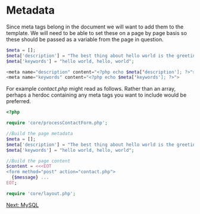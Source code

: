 # Metadata

Since meta tags belong in the document we will want to add them to the template. We will need to be able to set these on a page by page basis so these should be passed as a variable from the page in question.
```php
$meta = [];
$meta['description'] = "The best thing about hello world is the greeting";
$meta['keywords'] = "hello world, hello, world";

<meta name="description" content="<?php echo $meta['description']; ?>">
<meta name="keywords" content="<?php echo $meta['keywords']; ?>">
```

For example *contact.php* might read as follows. Rather than an array, perhaps a herdoc containing any meta tags you want to include would be preferred.
```php
<?php

require 'core/processContactForm.php';

//Build the page metadata
$meta = [];
$meta['description'] = "The best thing about hello world is the greeting";
$meta['keywords'] = "hello world, hello, world";

//Build the page content
$content = <<<EOT
<form method="post" action="contact.php">
  {$message} ...
EOT;

require 'core/layout.php';
```
[Next: MySQL](/10-MySQL/README.md)

